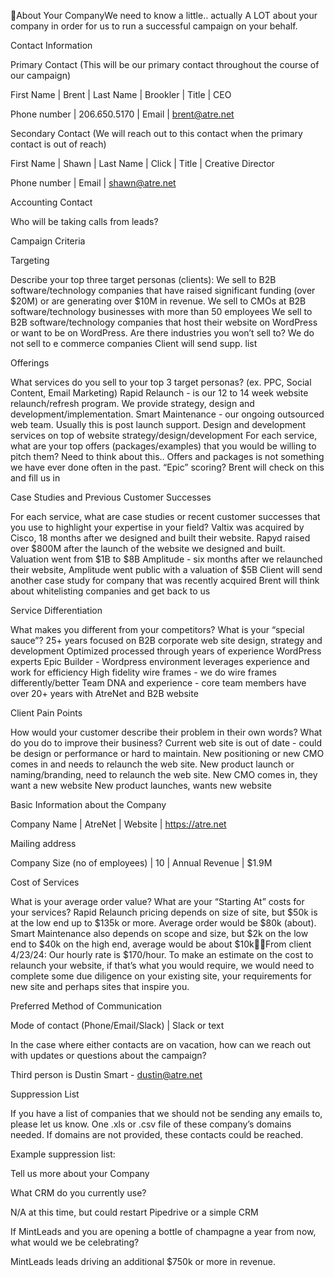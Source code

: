 About Your CompanyWe need to know a little.. actually A LOT about your company in order for us to run a successful campaign on your behalf. 


Contact Information

Primary Contact (This will be our primary contact throughout the course of our campaign)

First Name
 | Brent
 | Last Name
 | Brookler
 | Title
 | CEO

Phone number
 | 206.650.5170
 | Email
 | brent@atre.net

Secondary Contact (We will reach out to this contact when the primary contact is out of reach)

First Name
 | Shawn
 | Last Name
 | Click
 | Title
 | Creative Director

Phone number
 | Email
 | shawn@atre.net

Accounting Contact

Who will be taking calls from leads?


Campaign Criteria

Targeting

Describe your top three target personas (clients): 
 We sell to B2B software/technology companies that have raised significant funding (over $20M) or are generating over $10M in revenue.
 We sell to CMOs at B2B software/technology businesses with more than 50 employees
 We sell to B2B software/technology companies that host their website on WordPress or want to be on WordPress.
 Are there industries you won’t sell to? 
 We do not sell to e commerce companies
 Client will send supp. list

Offerings

What services do you sell to your top 3 target personas? (ex. PPC, Social Content, Email Marketing) 
 Rapid Relaunch - is our 12 to 14 week website relaunch/refresh program. We provide strategy, design and development/implementation.
 Smart Maintenance - our ongoing outsourced web team. Usually this is post launch support.
 Design and development services on top of website strategy/design/development
 For each service, what are your top offers (packages/examples) that you would be willing to pitch them?
 Need to think about this.. Offers and packages is not something we have ever done often in the past.
 “Epic” scoring? Brent will check on this and fill us in

Case Studies and Previous Customer Successes

For each service, what are case studies or recent customer successes that you use to highlight your expertise in your field?
 Valtix was acquired by Cisco, 18 months after we designed and built their website.
 Rapyd raised over $800M after the launch of the website we designed and built. Valuation went from $1B to $8B
 Amplitude - six months after we relaunched their website, Amplitude went public with a valuation of $5B
 Client will send another case study for company that was recently acquired
 Brent will think about whitelisting companies and get back to us

Service Differentiation

What makes you different from your competitors? What is your “special sauce”?
 25+ years focused on B2B corporate web site design, strategy and development
 Optimized processed through years of experience 
 WordPress experts
 Epic Builder - Wordpress environment leverages experience and work for efficiency
 High fidelity wire frames - we do wire frames differently/better
 Team DNA and experience - core team members have over 20+ years with AtreNet and B2B website 

Client Pain Points

How would your customer describe their problem in their own words? What do you do to improve their business?
 Current web site is out of date - could be design or performance or hard to maintain.
 New positioning or new CMO comes in and needs to relaunch the web site.
 New product launch or naming/branding, need to relaunch the web site.
 New CMO comes in, they want a new website
 New product launches, wants new website


Basic Information about the Company

Company Name
 | AtreNet
 | Website
 | https://atre.net

Mailing address

Company Size (no of employees)
 | 10
 | Annual Revenue
 | $1.9M

Cost of Services

What is your average order value? What are your “Starting At” costs for your services?
 Rapid Relaunch pricing depends on size of site, but $50k is at the low end up to $135k or more. Average order would be $80k (about).
 Smart Maintenance also depends on scope and size, but $2k on the low end to $40k on the high end, average would be about $10kFrom client 4/23/24: Our hourly rate is $170/hour. To make an estimate on the cost to relaunch your website, if that’s what you would require, we would need to complete some due diligence on your existing site, your requirements for new site and perhaps sites that inspire you. 


Preferred Method of Communication

Mode of contact (Phone/Email/Slack)
 | Slack or text

In the case where either contacts are on vacation, how can we reach out with updates or questions about the campaign?

Third person is Dustin Smart - dustin@atre.net

Suppression List

If you have a list of companies that we should not be sending any emails to, please let us know. 
 One .xls or .csv file of these company’s domains needed. If domains are not provided, these contacts could be reached.

Example suppression list:


Tell us more about your Company 

What CRM do you currently use?

N/A at this time, but could restart Pipedrive or a simple CRM

If MintLeads and you are opening a bottle of champagne a year from now, what would we be celebrating?

MintLeads leads driving an additional $750k or more in revenue.
